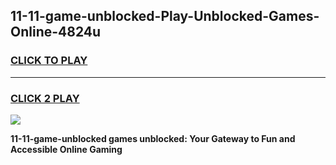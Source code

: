
## 11-11-game-unblocked-Play-Unblocked-Games-Online-4824u
<h3>
<a href="https://premium76.site?title=11-11-game-unblocked&ref=24A">CLICK TO PLAY</a></h3>
<hr>

<h3>
<a href="https://premium76.site?title=11-11-game-unblocked&ref=24A">CLICK 2 PLAY</a>
  
</h3>

<a href="https://premium76.site?title=11-11-game-unblocked&ref=24A"><img src="https://clearcache.store/games.png"></a>


**11-11-game-unblocked games unblocked: Your Gateway to Fun and Accessible Online Gaming**
